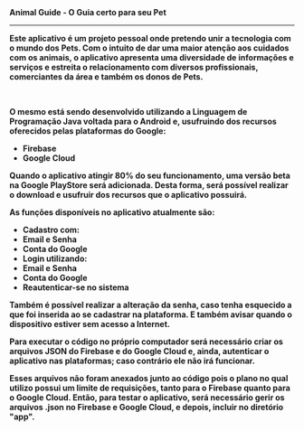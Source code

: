 <b> 
    Animal Guide - O Guia certo para seu Pet
    <hr>
    <p>Este aplicativo é um projeto pessoal onde pretendo unir a tecnologia com o mundo dos Pets. 
    Com o intuito de dar uma maior atenção aos cuidados com os animais, o aplicativo apresenta uma diversidade de informações 
    e serviços e estreita o relacionamento com diversos profissionais, 
    comerciantes da área e também os donos de Pets. </p><br>
    <p>O mesmo está sendo desenvolvido utilizando a Linguagem de Programação <b>Java</b>
    voltada para o Android e, usufruindo dos recursos oferecidos pelas plataformas do Google:</p>
    <ul>
    <li>Firebase</li>
    <li>Google Cloud</li>
    </ul>
    <p> Quando o aplicativo atingir 80% do seu funcionamento, uma versão beta na Google PlayStore será adicionada. 
    Desta forma, será possível realizar o download e usufruir dos recursos que o aplicativo possuirá.</p>
    <p>As funções disponíveis no aplicativo atualmente são:</p>
    <ul>
    <li>Cadastro com:</li>
    <li>Email e Senha</li>
    <li>Conta do Google</li>
    <li>Login utilizando:</li>
    <li>Email e Senha</li>
    <li>Conta do Google</li>
    <li>Reautenticar-se no sistema</li>
    </ul>
    <p>Também é possível realizar a alteração da senha, caso tenha esquecido a que foi inserida ao se cadastrar na plataforma. E também avisar quando o dispositivo estiver sem acesso a Internet.</p>
    <p>Para executar o código no próprio computador será necessário criar os arquivos JSON
    do Firebase e do Google Cloud e, ainda, autenticar o aplicativo nas plataformas; caso contrário ele não irá funcionar.</p>
    <p>Esses arquivos não foram anexados junto ao código pois o plano no qual utilizo possui um limite de requisições, tanto para o Firebase quanto para o Google Cloud. Então, para testar o aplicativo, será necessário gerir os arquivos .json no Firebase e Google Cloud, e depois, incluir no diretório "app".</p>
</b>
